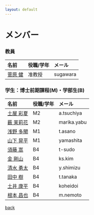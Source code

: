 ```yaml
---
layout: default
---
```


# メンバー


### 教員

|名前                          | 役職/学年  | メール    |
|:-----------------------------|:-----------|:----------|
|[菅原 健](member/sugawara)    | 准教授     | sugawara  |

### 学生：博士前期課程(M)・学部生(B)

|名前                          | 役職/学年  | メール      |
|:-----------------------------|:-----------|:------------|
|[土屋 彩夏](member/tsuchiya)  | M2         | a.tsuchiya  |
|[薮 茉莉花](member/yabu)      | M2         | marika.yabu |
|[浅野 多聞](member/asano)     | M1         | t.asano     |
|[山下 晃平](member/yamashita) | M1         | yamashita   |
|[須藤 嵩](member/sudo)        | B4         | t-sudo      |
|[金 剛山](member/kim)         | B4         | ks.kim      |
|[清水 勇太](member/shimizu)   | B4         | y.shimizu   |
|[田中 樹](member/tanaka)      | B4         | t.tanaka    |
|[土井 康平](member/doi)       | B4         | koheidoi    |
|[根本 昌也](member/nemoto)    | B4         | m.nemoto    |

[back](./)
